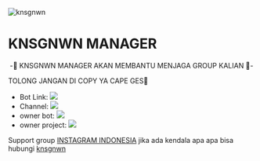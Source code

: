![knsgnwn](https://telegra.ph/file/71bb20b6b250e0341e10d.jpg)
# KNSGNWN MANAGER

<p align="center">
-🤴 KNSGNWN MANAGER AKAN MEMBANTU MENJAGA GROUP KALIAN 🤴-
</p>

</p>
 
TOLONG JANGAN DI COPY YA CAPE GES🙏

* Bot Link:  <a href="https://t.me/knsgnwnXrobot" alt="knsgnwn robot"> <img src="https://img.shields.io/badge/%F0%9F%A4%96%20-knsgnwnXrobot-blue" /> </a>
* Channel: <a  href="https://t.me/rakasupport" alt="knsgnwnsupport"> <img  src="https://img.shields.io/badge/%F0%9F%92%A1-knsgnwnsupport-9cf" /> </a>
* owner bot:  <a href="https://t.me/knsgnwn" alt="knsgnwn"> <img src="https://img.shields.io/badge/%F0%9F%A4%96%20-knsgnwn-black" /> </a>
* owner project:  <a href="https://t.me/rakaaanjayy" alt="rakaanjayy"> <img src="https://img.shields.io/badge/%F0%9F%A4%96%20-rakahadehh-green" /> </a>

Support group [INSTAGRAM INDONESIA](https://t.me/instagramindonesia1)
jika ada kendala apa apa bisa hubungi [knsgnwn](https://t.me/knsgnwn)
